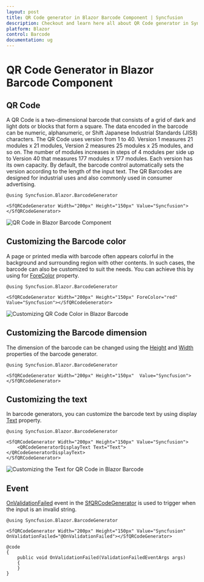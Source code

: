 ```yaml
---
layout: post
title: QR Code generator in Blazor Barcode Component | Syncfusion
description: Checkout and learn here all about QR Code generator in Syncfusion Blazor Barcode component and more.
platform: Blazor
control: Barcode
documentation: ug
---
```


# QR Code Generator in Blazor Barcode Component

## QR Code

A QR Code is a two-dimensional barcode that consists of a grid of dark and light dots or blocks that form a square. The data encoded in the barcode can be numeric, alphanumeric, or Shift Japanese Industrial Standards (JIS8) characters. The QR Code uses version from 1 to 40. Version 1 measures 21 modules x 21 modules, Version 2 measures 25 modules x 25 modules, and so on. The number of modules increases in steps of 4 modules per side up to Version 40 that measures 177 modules x 177 modules. Each version has its own capacity. By default, the barcode control automatically sets the version according to the length of the input text. The QR Barcodes are designed for industrial uses and also commonly used in consumer advertising.

```cshtml
@using Syncfusion.Blazor.BarcodeGenerator

<SfQRCodeGenerator Width="200px" Height="150px" Value="Syncfusion"></SfQRCodeGenerator>

```

![QR Code in Blazor Barcode Component](images/blazor-barcode-with-qrcode.png)

## Customizing the Barcode color

A page or printed media with barcode often appears colorful in the background and surrounding region with other contents. In such cases, the barcode can also be customized to suit the needs. You can achieve this by using for [ForeColor](https://help.syncfusion.com/cr/blazor/Syncfusion.Blazor.BarcodeGenerator.SfQRCodeGenerator.html#Syncfusion_Blazor_BarcodeGenerator_SfQRCodeGenerator_ForeColor) property.

```cshtml
@using Syncfusion.Blazor.BarcodeGenerator

<SfQRCodeGenerator Width="200px" Height="150px" ForeColor="red" Value="Syncfusion"></SfQRCodeGenerator>

```

![Customizing QR Code Color in Blazor Barcode](images/blazor-barcode-qrcode-color-customization.png)

## Customizing the Barcode dimension

The dimension of the barcode can be changed using the [Height](https://help.syncfusion.com/cr/blazor/Syncfusion.Blazor.BarcodeGenerator.SfQRCodeGenerator.html#Syncfusion_Blazor_BarcodeGenerator_SfQRCodeGenerator_Height) and [Width](https://help.syncfusion.com/cr/blazor/Syncfusion.Blazor.BarcodeGenerator.SfQRCodeGenerator.html#Syncfusion_Blazor_BarcodeGenerator_SfQRCodeGenerator_Width) properties of the barcode generator.

```cshtml
@using Syncfusion.Blazor.BarcodeGenerator

<SfQRCodeGenerator Width="200px" Height="150px"  Value="Syncfusion"></SfQRCodeGenerator>

```

## Customizing the text

In barcode generators, you can customize the barcode text by using display [Text](https://help.syncfusion.com/cr/blazor/Syncfusion.Blazor.BarcodeGenerator.QRCodeGeneratorDisplayText.html#Syncfusion_Blazor_BarcodeGenerator_QRCodeGeneratorDisplayText_Text) property.

```cshtml
@using Syncfusion.Blazor.BarcodeGenerator

<SfQRCodeGenerator Width="200px" Height="150px" Value="Syncfusion">
    <QRCodeGeneratorDisplayText Text="Text"></QRCodeGeneratorDisplayText>
</SfQRCodeGenerator>

```

![Customizing the Text for QR Code in Blazor Barcode](images/blazor-barcode-qrcode-text-customization.png)

## Event

[OnValidationFailed](https://help.syncfusion.com/cr/blazor/Syncfusion.Blazor.BarcodeGenerator.SfQRCodeGenerator.html#Syncfusion_Blazor_BarcodeGenerator_SfQRCodeGenerator_OnValidationFailed) event in the [SfQRCodeGenerator](https://help.syncfusion.com/cr/blazor/Syncfusion.Blazor.BarcodeGenerator.SfQRCodeGenerator.html) is used to trigger when the input is an invalid string.

```cshtml
@using Syncfusion.Blazor.BarcodeGenerator

<SfQRCodeGenerator Width="200px" Height="150px" Value="Syncfusion" OnValidationFailed="@OnValidationFailed"></SfQRCodeGenerator>

@code
{
    public void OnValidationFailed(ValidationFailedEventArgs args)
    {
    }
}

```